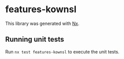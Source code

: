 # features-kownsl

This library was generated with [Nx](https://nx.dev).

## Running unit tests

Run `nx test features-kownsl` to execute the unit tests.
